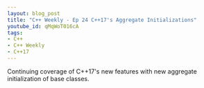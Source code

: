 ```yaml
---
layout: blog_post
title: "C++ Weekly - Ep 24 C++17's Aggregate Initializations"
youtube_id: qMqWoT016cA
tags:
- C++
- C++ Weekly
- C++17
---
```


Continuing coverage of C++17's new features with new aggregate initialization of base classes.


